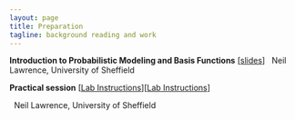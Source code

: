 ```yaml
---
layout: page
title: Preparation
tagline: background reading and work
---
```



**Introduction to Probabilistic Modeling and Basis Functions** [[slides](session1.pdf)]
                                       Neil Lawrence, University of Sheffield
				       
**Practical session** [[Lab Instructions](lab.html)][[Lab Instructions](http://nbviewer.ipython.org/github/SheffieldML/notebook/blob/master/lab_classes/gprs/index.ipynb)]

                                       Neil Lawrence, University of Sheffield


